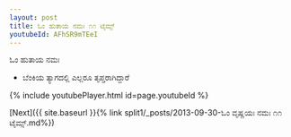 ```yaml
---
layout: post
title: ಓಂ ಹುತಾಯ ನಮಃ ೧೧ ಟೈಮ್ಸ್
youtubeId: AFhSR9mTEeI
---
```

 
 
 ಓಂ ಹುತಾಯ ನಮಃ  
 
 -  ಬೆಂಕಿಯ ತ್ಯಾಗದಲ್ಲಿ ಎಲ್ಲರೂ ತೃಪ್ತರಾಗಿದ್ದಾರೆ 
 
  
 
  
 
 
 
 
 
 


{% include youtubePlayer.html id=page.youtubeId %}
 
[Next]({{ site.baseurl }}{% link  split1/_posts/2013-09-30-ಓಂ ವೃಷ್ಣಯಃ ನಮಃ ೧೧ ಟೈಮ್ಸ್.md%})
 

